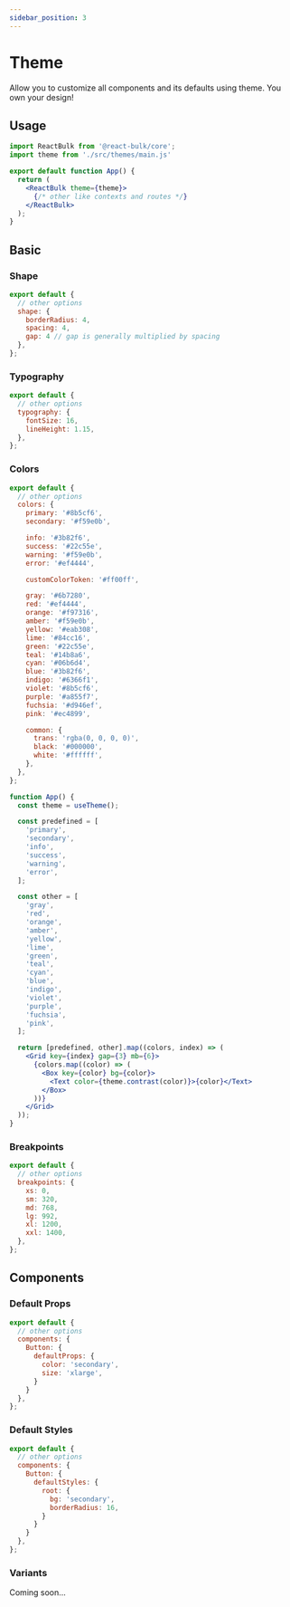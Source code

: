 ```yaml
---
sidebar_position: 3
---
```


# Theme

Allow you to customize all components and its defaults using theme. You own your design!

## Usage

```jsx title="src/index.js"
import ReactBulk from '@react-bulk/core';
import theme from './src/themes/main.js'

export default function App() {
  return (
    <ReactBulk theme={theme}>
      {/* other like contexts and routes */}
    </ReactBulk>
  );
}
```

## Basic

### Shape

```jsx title="src/themes/main.js"
export default {
  // other options
  shape: {
    borderRadius: 4,
    spacing: 4,
    gap: 4 // gap is generally multiplied by spacing
  },
};
```

### Typography

```jsx title="src/themes/main.js"
export default {
  // other options
  typography: {
    fontSize: 16,
    lineHeight: 1.15,
  },
};
```

### Colors

```jsx title="src/themes/main.js"
export default {
  // other options
  colors: {
    primary: '#8b5cf6',
    secondary: '#f59e0b',

    info: '#3b82f6',
    success: '#22c55e',
    warning: '#f59e0b',
    error: '#ef4444',

    customColorToken: '#ff00ff',

    gray: '#6b7280',
    red: '#ef4444',
    orange: '#f97316',
    amber: '#f59e0b',
    yellow: '#eab308',
    lime: '#84cc16',
    green: '#22c55e',
    teal: '#14b8a6',
    cyan: '#06b6d4',
    blue: '#3b82f6',
    indigo: '#6366f1',
    violet: '#8b5cf6',
    purple: '#a855f7',
    fuchsia: '#d946ef',
    pink: '#ec4899',

    common: {
      trans: 'rgba(0, 0, 0, 0)',
      black: '#000000',
      white: '#ffffff',
    },
  },
};
```

```jsx live
function App() {
  const theme = useTheme();

  const predefined = [
    'primary',
    'secondary',
    'info',
    'success',
    'warning',
    'error',
  ];

  const other = [
    'gray',
    'red',
    'orange',
    'amber',
    'yellow',
    'lime',
    'green',
    'teal',
    'cyan',
    'blue',
    'indigo',
    'violet',
    'purple',
    'fuchsia',
    'pink',
  ];

  return [predefined, other].map((colors, index) => (
    <Grid key={index} gap={3} mb={6}>
      {colors.map((color) => (
        <Box key={color} bg={color}>
          <Text color={theme.contrast(color)}>{color}</Text>
        </Box>
      ))}
    </Grid>
  ));
}
```

### Breakpoints

```jsx title="src/themes/main.js"
export default {
  // other options
  breakpoints: {
    xs: 0,
    sm: 320,
    md: 768,
    lg: 992,
    xl: 1200,
    xxl: 1400,
  },
};
```

## Components

### Default Props

```jsx title="src/themes/main.js"
export default {
  // other options
  components: {
    Button: {
      defaultProps: {
        color: 'secondary',
        size: 'xlarge',
      }
    }
  },
};
```

### Default Styles

```jsx title="src/themes/main.js"
export default {
  // other options
  components: {
    Button: {
      defaultStyles: {
        root: {
          bg: 'secondary',
          borderRadius: 16,
        }
      }
    }
  },
};
```

### Variants
Coming soon...
